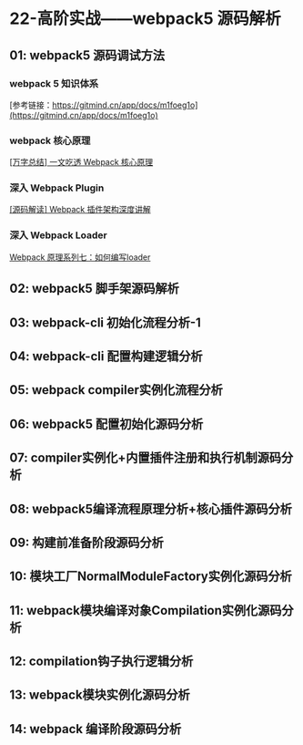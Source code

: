 # 22-高阶实战——webpack5 源码解析

## 01: webpack5 源码调试方法

### webpack 5 知识体系

[参考链接：https://gitmind.cn/app/docs/m1foeg1o](https://gitmind.cn/app/docs/m1foeg1o)

### webpack 核心原理

[[万字总结] 一文吃透 Webpack 核心原理](https://juejin.cn/post/6949040393165996040)

### 深入 Webpack Plugin

[[源码解读] Webpack 插件架构深度讲解](https://mp.weixin.qq.com/s/tXkGx6Ckt9ucT2o8tNM-8w)

### 深入 Webpack Loader

[Webpack 原理系列七：如何编写loader](https://mp.weixin.qq.com/s/TPWcB4MfVrTgFtVxsShNFA)

## 02: webpack5 脚手架源码解析

## 03: webpack-cli 初始化流程分析-1

## 04: webpack-cli 配置构建逻辑分析

## 05: webpack compiler实例化流程分析

## 06: webpack5 配置初始化源码分析

## 07: compiler实例化+内置插件注册和执行机制源码分析

## 08: webpack5编译流程原理分析+核心插件源码分析

## 09: 构建前准备阶段源码分析

## 10: 模块工厂NormalModuleFactory实例化源码分析

## 11: webpack模块编译对象Compilation实例化源码分析

## 12: compilation钩子执行逻辑分析

## 13: webpack模块实例化源码分析 

## 14: webpack 编译阶段源码分析
